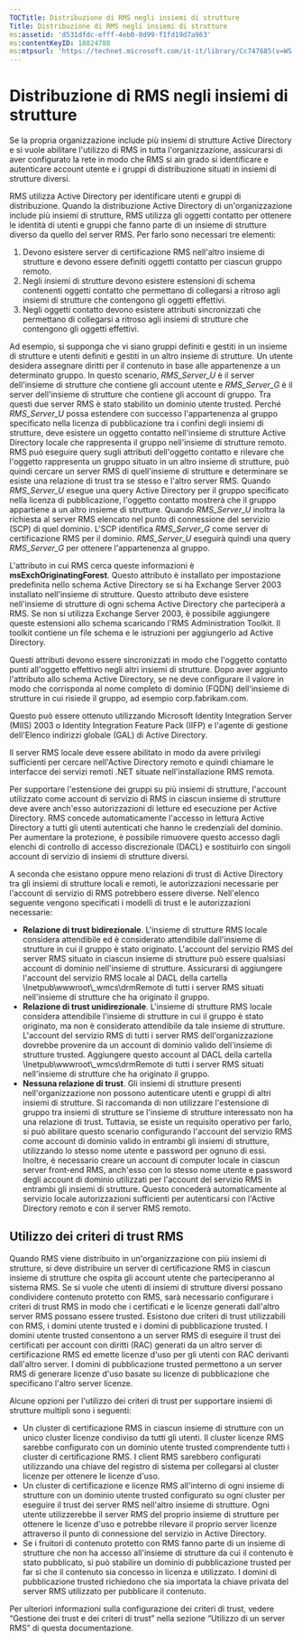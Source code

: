 ```yaml
---
TOCTitle: Distribuzione di RMS negli insiemi di strutture
Title: Distribuzione di RMS negli insiemi di strutture
ms:assetid: 'd531dfdc-efff-4eb0-8d99-f1fd19d7a963'
ms:contentKeyID: 18824788
ms:mtpsurl: 'https://technet.microsoft.com/it-it/library/Cc747685(v=WS.10)'
---
```


Distribuzione di RMS negli insiemi di strutture
===============================================

Se la propria organizzazione include più insiemi di strutture Active Directory e si vuole abilitare l'utilizzo di RMS in tutta l'organizzazione, assicurarsi di aver configurato la rete in modo che RMS si ain grado si identificare e autenticare account utente e i gruppi di distribuzione situati in insiemi di strutture diversi.

RMS utilizza Active Directory per identificare utenti e gruppi di distribuzione. Quando la distribuzione Active Directory di un'organizzazione include più insiemi di strutture, RMS utilizza gli oggetti contatto per ottenere le identità di utenti e gruppi che fanno parte di un insieme di strutture diverso da quello del server RMS. Per farlo sono necessari tre elementi:

1.  Devono esistere server di certificazione RMS nell'altro insieme di strutture e devono essere definiti oggetti contatto per ciascun gruppo remoto.
2.  Negli insiemi di strutture devono esistere estensioni di schema contenenti oggetti contatto che permettano di collegarsi a ritroso agli insiemi di strutture che contengono gli oggetti effettivi.
3.  Negli oggetti contatto devono esistere attributi sincronizzati che permettano di collegarsi a ritroso agli insiemi di strutture che contengono gli oggetti effettivi.

Ad esempio, si supponga che vi siano gruppi definiti e gestiti in un insieme di strutture e utenti definiti e gestiti in un altro insieme di strutture. Un utente desidera assegnare diritti per il contenuto in base alle appartenenze a un determinato gruppo. In questo scenario, *RMS\_Server\_U* è il server dell'insieme di strutture che contiene gli account utente e *RMS\_Server\_G* è il server dell'insieme di strutture che contiene gli account di gruppo. Tra questi due server RMS è stato stabilito un dominio utente trusted. Perché *RMS\_Server\_U* possa estendere con successo l'appartenenza al gruppo specificato nella licenza di pubblicazione tra i confini degli insiemi di strutture, deve esistere un oggetto contatto nell'insieme di strutture Active Directory locale che rappresenta il gruppo nell'insieme di strutture remoto. RMS può eseguire query sugli attributi dell'oggetto contatto e rilevare che l'oggetto rappresenta un gruppo situato in un altro insieme di strutture, può quindi cercare un server RMS di quell'insieme di strutture e determinare se esiste una relazione di trust tra se stesso e l'altro server RMS. Quando *RMS\_Server\_U* esegue una query Active Directory per il gruppo specificato nella licenza di pubblicazione, l'oggetto contatto mostrerà che il gruppo appartiene a un altro insieme di strutture. Quando *RMS\_Server\_U* inoltra la richiesta al server RMS elencato nel punto di connessione del servizio (SCP) di quel dominio. L'SCP identifica *RMS\_Server\_G* come server di certificazione RMS per il dominio. *RMS\_Server\_U* eseguirà quindi una query *RMS\_Server\_G* per ottenere l'appartenenza al gruppo.

L'attributo in cui RMS cerca queste informazioni è **msExchOriginatingForest**. Questo attributo è installato per impostazione predefinita nello schema Active Directory se si ha Exchange Server 2003 installato nell'insieme di strutture. Questo attributo deve esistere nell'insieme di strutture di ogni schema Active Directory che parteciperà a RMS. Se non si utilizza Exchange Server 2003, è possibile aggiungere queste estensioni allo schema scaricando l'RMS Administration Toolkit. Il toolkit contiene un file schema e le istruzioni per aggiungerlo ad Active Directory.

Questi attributi devono essere sincronizzati in modo che l'oggetto contatto punti all'oggetto effettivo negli altri insiemi di strutture. Dopo aver aggiunto l'attributo allo schema Active Directory, se ne deve configurare il valore in modo che corrisponda al nome completo di dominio (FQDN) dell'insieme di strutture in cui risiede il gruppo, ad esempio corp.fabrikam.com.

Questo può essere ottenuto utilizzando Microsoft Identity Integration Server (MIIS) 2003 o Identity Integration Feature Pack (IIFP) e l'agente di gestione dell'Elenco indirizzi globale (GAL) di Active Directory.

Il server RMS locale deve essere abilitato in modo da avere privilegi sufficienti per cercare nell'Active Directory remoto e quindi chiamare le interfacce dei servizi remoti .NET situate nell'installazione RMS remota.

Per supportare l'estensione dei gruppi su più insiemi di strutture, l'account utilizzato come account di servizio di RMS in ciascun insieme di strutture deve avere anch'esso autorizzazioni di letture ed esecuzione per Active Directory. RMS concede automaticamente l'accesso in lettura Active Directory a tutti gli utenti autenticati che hanno le credenziali del dominio. Per aumentare la protezione, è possibile rimuovere questo accesso dagli elenchi di controllo di accesso discrezionale (DACL) e sostituirlo con singoli account di servizio di insiemi di strutture diversi.

A seconda che esistano oppure meno relazioni di trust di Active Directory tra gli insiemi di strutture locali e remoti, le autorizzazioni necessarie per l'account di servizio di RMS potrebbero essere diverse. Nell'elenco seguente vengono specificati i modelli di trust e le autorizzazioni necessarie:

-   **Relazione di trust bidirezionale**. L'insieme di strutture RMS locale considera attendibile ed è considerato attendibile dall'insieme di strutture in cui il gruppo è stato originato. L'account del servizio RMS del server RMS situato in ciascun insieme di strutture può essere qualsiasi account di dominio nell'insieme di strutture. Assicurarsi di aggiungere l'account del servizio RMS locale al DACL della cartella \\Inetpub\\wwwroot\\\_wmcs\\drmRemote di tutti i server RMS situati nell'insieme di strutture che ha originato il gruppo.
-   **Relazione di trust unidirezionale**. L'insieme di strutture RMS locale considera attendibile l'insieme di strutture in cui il gruppo è stato originato, ma non è considerato attendibile da tale insieme di strutture. L'account del servizio RMS di tutti i server RMS dell'organizzazione dovrebbe provenire da un account di dominio valido dell'insieme di strutture trusted. Aggiungere questo account al DACL della cartella \\Inetpub\\wwwroot\\\_wmcs\\drmRemote di tutti i server RMS situati nell'insieme di strutture che ha originato il gruppo.
-   **Nessuna relazione di trust**. Gli insiemi di strutture presenti nell'organizzazione non possono autenticare utenti e gruppi di altri insiemi di strutture. Si raccomanda di non utilizzare l'estensione di gruppo tra insiemi di strutture se l'insieme di strutture interessato non ha una relazione di trust. Tuttavia, se esiste un requisito operativo per farlo, si può abilitare questo scenario configurando l'account del servizio RMS come account di dominio valido in entrambi gli insiemi di strutture, utilizzando lo stesso nome utente e password per ognuno di essi. Inoltre, è necessario creare un account di computer locale in ciascun server front-end RMS, anch'esso con lo stesso nome utente e password degli account di dominio utilizzati per l'account del servizio RMS in entrambi gli insiemi di strutture. Questo concederà automaticamente al servizio locale autorizzazioni sufficienti per autenticarsi con l'Active Directory remoto e con il server RMS remoto.

Utilizzo dei criteri di trust RMS
---------------------------------

Quando RMS viene distribuito in un'organizzazione con più insiemi di strutture, si deve distribuire un server di certificazione RMS in ciascun insieme di strutture che ospita gli account utente che parteciperanno al sistema RMS. Se si vuole che utenti di insiemi di strutture diversi possano condividere contenuto protetto con RMS, sarà necessario configurare i criteri di trust RMS in modo che i certificati e le licenze generati dall'altro server RMS possano essere trusted. Esistono due criteri di trust utilizzabili con RMS, i domini utente trusted e i domini di pubblicazione trusted. I domini utente trusted consentono a un server RMS di eseguire il trust dei certificati per account con diritti (RAC) generati da un altro server di certificazione RMS ed emette licenze d'uso per gli utenti con RAC derivanti dall'altro server. I domini di pubblicazione trusted permettono a un server RMS di generare licenze d'uso basate su licenze di pubblicazione che specificano l'altro server licenze.

Alcune opzioni per l'utilizzo dei criteri di trust per supportare insiemi di strutture multipli sono i seguenti:

-   Un cluster di certificazione RMS in ciascun insieme di strutture con un unico cluster licenze condiviso da tutti gli utenti. Il cluster licenze RMS sarebbe configurato con un dominio utente trusted comprendente tutti i cluster di certificazione RMS. I client RMS sarebbero configurati utilizzando una chiave del registro di sistema per collegarsi al cluster licenze per ottenere le licenze d'uso.
-   Un cluster di certificazione e licenze RMS all'interno di ogni insieme di strutture con un dominio utente trusted configurato su ogni cluster per eseguire il trust dei server RMS nell'altro insieme di strutture. Ogni utente utilizzerebbe il server RMS del proprio insieme di strutture per ottenere le licenze d'uso e potrebbe rilevare il proprio server licenze attraverso il punto di connessione del servizio in Active Directory.
-   Se i fruitori di contenuto protetto con RMS fanno parte di un insieme di strutture che non ha accesso all'insieme di strutture da cui il contenuto è stato pubblicato, si può stabilire un dominio di pubblicazione trusted per far sì che il contenuto sia concesso in licenza e utilizzato. I domini di pubblicazione trusted richiedono che sia importata la chiave privata del server RMS utilizzato per pubblicare il contenuto.

Per ulteriori informazioni sulla configurazione dei criteri di trust, vedere “Gestione dei trust e dei criteri di trust” nella sezione “Utilizzo di un server RMS” di questa documentazione.
